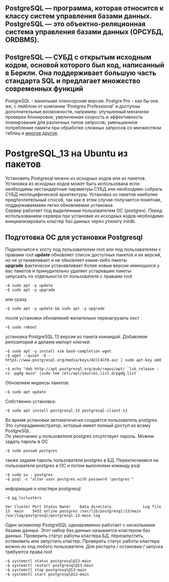 ## PostgreSQL — программа, которая относится к классу систем управления базами данных. PostgreSQL — это объектно-реляционная система управления базами данных (ОРСУБД, ORDBMS).  
## PostgreSQL — СУБД с открытым исходным кодом, основой которого был код, написанный в Беркли. Она поддерживает большую часть стандарта SQL и предлагает множество современных функций
PostgreSQL - ванильная опенсорсная версия. Postgre Pro - как бы она же, с лейблом от компании 'Postgres Professional' и доступны дополнительные возможности, например: улучшенный механизм проверки блокировок; увеличенная скорость и эффективность планирования для различных типов запросов; уменьшенное потребление памяти при обработке сложных запросов со множеством таблиц и [многое другое](https://postgrespro.ru/docs/postgrespro/14/intro-pgpro-vs-pg).

# PostgreSQL_13 на Ubuntu из пакетов
Установить Postgresql можно из исходных кодов или из пакетов. Установка из исходных кодов может быть использована если необходимы нестандартные параметры СУБД или необходимо собрать СУБД неспецифической архитектуры. Установка из пакетов наиболее предпочтительный способ, так как в этом случае получается понятная, поддерживаемаяи легко обновляемая установка.  
Сервер работает под выделенным пользователем ОС (postgres). Перед использованием сервера при установке из исходных кодов необходимо инициализировать кластер баз данных через утилиту initdb.

## Подготовка ОС для установки Postgresql
Подключится к хосту под пользователем root или под пользователем с правами root
__update__ обновляет список доступных пакетов и их версий, но не устанавливает и не обновляет какие-либо пакеты  
__upgrade__ фактически устанавливает более новые версии имеющихся у вас пакетов и принудительно удаляет устаревшие пакеты  
запускать по отдельности от пользователя с правами root
```
~$ sudo apt -y update
~$ sudo apt -y upgrade
```
или сразу
```
~$ sudo apt -y update && sudo apt -y upgrade
```
после установки обновлений желательно перезагрузить хост
```
~$ sudo reboot
```
установка PostgreSQL 13 версия из пакета командой. Добавляем репозиторий и делаем импорт ключей:
```
~$ sudo apt -y install vim bash-completion wget
~$ wget --quiet -O - https://www.postgresql.org/media/keys/ACCC4CF8.asc | sudo apt-key add -
~$ echo "deb http://apt.postgresql.org/pub/repos/apt/ `lsb_release -cs`-pgdg main" |sudo tee /etc/apt/sources.list.d/pgdg.list
```
Обновляем индексы пакетов:
```
~$ sudo apt update
```
Собственно установка:
```
~$ sudo apt install postgresql-13 postgresql-client-13
```
Во время установки автоматически создаётся пользователь postgres. Это суперадминистратор, который имеет полный доступ ко всему PostgreSQL  
По умолчанию у пользователя postgres отсутствует пароль. Можем задать пароль в ОС
```
~$ sudo passwd postgres
```
также задаем пароль пользователя postgres в БД. Переключаемся на пользователя postgres в ОС и потом выполняем команду psql
```
~$ sudo su - postgres
~$ psql -c "alter user postgres with password 'postgres'"
```
информация о кластере postgresql
```
~$ pg_lsclusters

Ver Cluster Port Status Owner    Data directory              Log file
13  main    5432 online postgres /var/lib/postgresql/13/main /var/log/postgresql/postgresql-13-main.log
```

Один экземпляр PostgreSQL одновременно работает с несколькими базами данных. Этот набор баз данных называется кластером баз данных. Проверить статус работы кластера БД, перезапустить, остановить или запустить кластер. Проверить статус работы кластера можно из под любого пользователя. Для рестарта / остановки / запуска требуются права root
```
~$ systemctl status postgresql@13-main
~$ systemctl restart postgresql@13-main
~$ systemctl stop postgresql@13-main
~$ systemctl start postgresql@13-main
```


